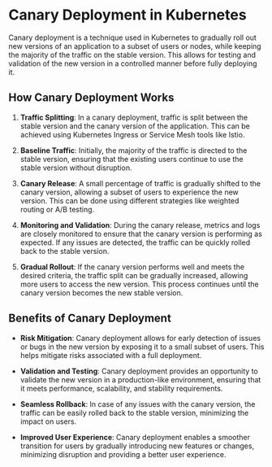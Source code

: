 # Canary Deployment in Kubernetes

Canary deployment is a technique used in Kubernetes to gradually roll out new versions of an application to a subset of users or nodes, while keeping the majority of the traffic on the stable version. This allows for testing and validation of the new version in a controlled manner before fully deploying it.

## How Canary Deployment Works

1. **Traffic Splitting**: In a canary deployment, traffic is split between the stable version and the canary version of the application. This can be achieved using Kubernetes Ingress or Service Mesh tools like Istio.

2. **Baseline Traffic**: Initially, the majority of the traffic is directed to the stable version, ensuring that the existing users continue to use the stable version without disruption.

3. **Canary Release**: A small percentage of traffic is gradually shifted to the canary version, allowing a subset of users to experience the new version. This can be done using different strategies like weighted routing or A/B testing.

4. **Monitoring and Validation**: During the canary release, metrics and logs are closely monitored to ensure that the canary version is performing as expected. If any issues are detected, the traffic can be quickly rolled back to the stable version.

5. **Gradual Rollout**: If the canary version performs well and meets the desired criteria, the traffic split can be gradually increased, allowing more users to access the new version. This process continues until the canary version becomes the new stable version.

## Benefits of Canary Deployment

- **Risk Mitigation**: Canary deployment allows for early detection of issues or bugs in the new version by exposing it to a small subset of users. This helps mitigate risks associated with a full deployment.

- **Validation and Testing**: Canary deployment provides an opportunity to validate the new version in a production-like environment, ensuring that it meets performance, scalability, and stability requirements.

- **Seamless Rollback**: In case of any issues with the canary version, the traffic can be easily rolled back to the stable version, minimizing the impact on users.

- **Improved User Experience**: Canary deployment enables a smoother transition for users by gradually introducing new features or changes, minimizing disruption and providing a better user experience.
